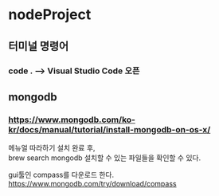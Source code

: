 # nodeProject

## 터미널 명령어
### code . --> Visual Studio Code 오픈  

## mongodb 
### https://www.mongodb.com/ko-kr/docs/manual/tutorial/install-mongodb-on-os-x/  
메뉴얼 따라하기 설치 완료 후,  
brew search mongodb 설치할 수 있는 파일들을 확인할 수 있다.    

gui툴인 compass를 다운로드 한다.  
https://www.mongodb.com/try/download/compass  
